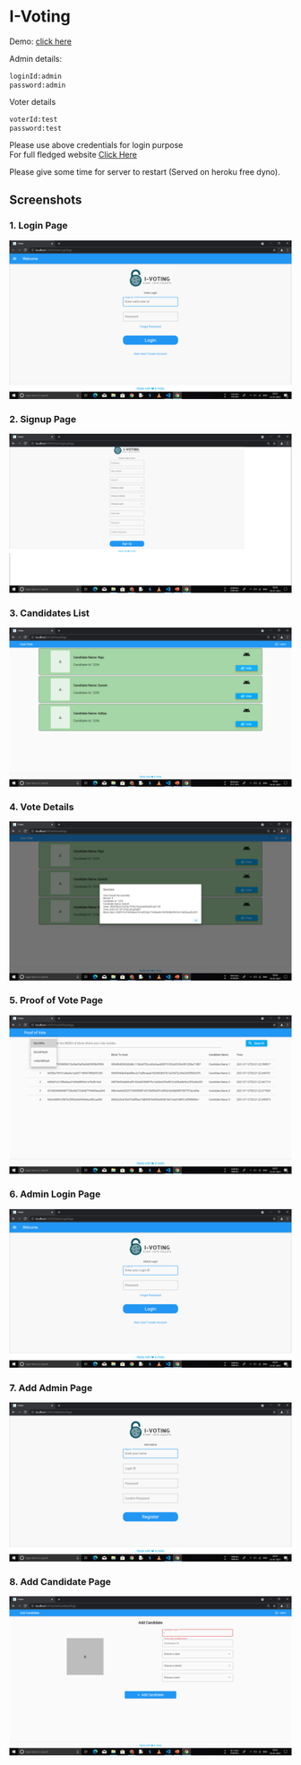 # I-Voting


Demo: [click here](https://omkardabade.github.io/Blockchain-Internet-Voting-Frontend)

Admin details:
```
loginId:admin
password:admin
```
Voter details
```
voterId:test
password:test
```
Please use above credentials for login purpose  
For full fledged website [Click Here](https://i-vote-app.web.app)

Please give some time for server to restart (Served on heroku free dyno).

## Screenshots


### 1. Login Page
![Login](/assets/screenshots/Login%20Page.png)


### 2. Signup Page
![Signup](/assets/screenshots/Signup.png)


### 3. Candidates List
![Candidates list](/assets/screenshots/Candidates%20list.png)


### 4. Vote Details
![Vote Details](/assets/screenshots/Vote%20Details.png)


### 5. Proof of Vote Page
![Proof of Vote](/assets/screenshots/Proof%20of%20Vote.png)


### 6. Admin Login Page
![Admin Login](/assets/screenshots/Admin%20Login.png)


### 7. Add Admin Page
![Add Admin](/assets/screenshots/Add%20Admin.png)


### 8. Add Candidate Page
![Add Candidate](/assets/screenshots/Add%20Candidate.png)
